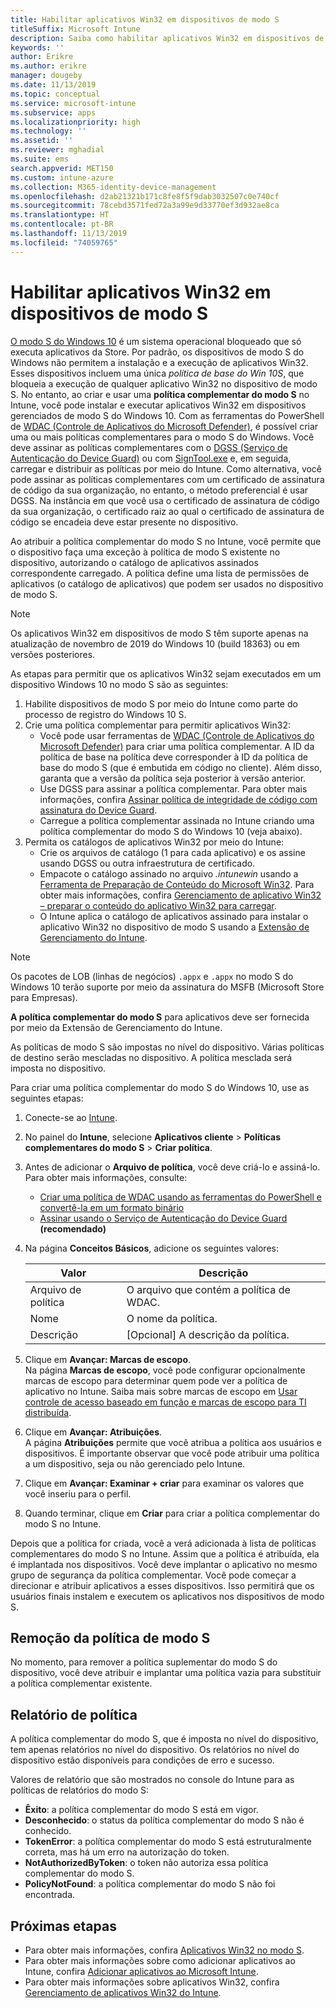 ```yaml
---
title: Habilitar aplicativos Win32 em dispositivos de modo S
titleSuffix: Microsoft Intune
description: Saiba como habilitar aplicativos Win32 em dispositivos de modo S usando o Microsoft Intune.
keywords: ''
author: Erikre
ms.author: erikre
manager: dougeby
ms.date: 11/13/2019
ms.topic: conceptual
ms.service: microsoft-intune
ms.subservice: apps
ms.localizationpriority: high
ms.technology: ''
ms.assetid: ''
ms.reviewer: mghadial
ms.suite: ems
search.appverid: MET150
ms.custom: intune-azure
ms.collection: M365-identity-device-management
ms.openlocfilehash: d2ab21321b171c8fe8f5f9dab3032507c0e740cf
ms.sourcegitcommit: 78cebd3571fed72a3a99e9d33770ef3d932ae8ca
ms.translationtype: HT
ms.contentlocale: pt-BR
ms.lasthandoff: 11/13/2019
ms.locfileid: "74059765"
---
```

# <a name="enable-win32-apps-on-s-mode-devices"></a>Habilitar aplicativos Win32 em dispositivos de modo S

[O modo S do Windows 10](https://docs.microsoft.com/windows/deployment/s-mode) é um sistema operacional bloqueado que só executa aplicativos da Store. Por padrão, os dispositivos de modo S do Windows não permitem a instalação e a execução de aplicativos Win32. Esses dispositivos incluem uma única *política de base do Win 10S*, que bloqueia a execução de qualquer aplicativo Win32 no dispositivo de modo S. No entanto, ao criar e usar uma **política complementar do modo S** no Intune, você pode instalar e executar aplicativos Win32 em dispositivos gerenciados de modo S do Windows 10. Com as ferramentas do PowerShell de [WDAC (Controle de Aplicativos do Microsoft Defender)](https://docs.microsoft.com/windows/security/threat-protection/windows-defender-application-control/windows-defender-application-control), é possível criar uma ou mais políticas complementares para o modo S do Windows. Você deve assinar as políticas complementares com o [DGSS (Serviço de Autenticação do Device Guard)](https://go.microsoft.com/fwlink/?linkid=2095629) ou com [SignTool.exe](https://docs.microsoft.com/windows/security/threat-protection/windows-defender-application-control/signing-policies-with-signtool) e, em seguida, carregar e distribuir as políticas por meio do Intune. Como alternativa, você pode assinar as políticas complementares com um certificado de assinatura de código da sua organização, no entanto, o método preferencial é usar DGSS. Na instância em que você usa o certificado de assinatura de código da sua organização, o certificado raiz ao qual o certificado de assinatura de código se encadeia deve estar presente no dispositivo.

Ao atribuir a política complementar do modo S no Intune, você permite que o dispositivo faça uma exceção à política de modo S existente no dispositivo, autorizando o catálogo de aplicativos assinados correspondente carregado. A política define uma lista de permissões de aplicativos (o catálogo de aplicativos) que podem ser usados no dispositivo de modo S.

> [!NOTE]
> Os aplicativos Win32 em dispositivos de modo S têm suporte apenas na atualização de novembro de 2019 do Windows 10 (build 18363) ou em versões posteriores.

<!-- Add WDAC tooling diagram  -->

As etapas para permitir que os aplicativos Win32 sejam executados em um dispositivo Windows 10 no modo S são as seguintes:

1. Habilite dispositivos de modo S por meio do Intune como parte do processo de registro do Windows 10 S.
2. Crie uma política complementar para permitir aplicativos Win32:
   - Você pode usar ferramentas de [WDAC (Controle de Aplicativos do Microsoft Defender)](https://docs.microsoft.com/windows/security/threat-protection/windows-defender-application-control/windows-defender-application-control) para criar uma política complementar. A ID da política de base na política deve corresponder à ID da política de base do modo S (que é embutida em código no cliente). Além disso, garanta que a versão da política seja posterior à versão anterior.
   - Use DGSS para assinar a política complementar. Para obter mais informações, confira [Assinar política de integridade de código com assinatura do Device Guard](https://docs.microsoft.com/microsoft-store/sign-code-integrity-policy-with-device-guard-signing).
   - Carregue a política complementar assinada no Intune criando uma política complementar do modo S do Windows 10 (veja abaixo).
3. Permita os catálogos de aplicativos Win32 por meio do Intune:
   - Crie os arquivos de catálogo (1 para cada aplicativo) e os assine usando DGSS ou outra infraestrutura de certificado.
   - Empacote o catálogo assinado no arquivo *.intunewin* usando a [Ferramenta de Preparação de Conteúdo do Microsoft Win32](https://go.microsoft.com/fwlink/?linkid=2065730). Para obter mais informações, confira [Gerenciamento de aplicativo Win32 – preparar o conteúdo do aplicativo Win32 para carregar](~/apps/apps-win32-app-management.md#prepare-the-win32-app-content-for-upload).
   - O Intune aplica o catálogo de aplicativos assinado para instalar o aplicativo Win32 no dispositivo de modo S usando a [Extensão de Gerenciamento do Intune](~/apps/intune-management-extension.md).

> [!NOTE]
> Os pacotes de LOB (linhas de negócios) `.appx` e `.appx` no modo S do Windows 10 terão suporte por meio da assinatura do MSFB (Microsoft Store para Empresas).
>
> **A política complementar do modo S** para aplicativos deve ser fornecida por meio da Extensão de Gerenciamento do Intune.
>
> As políticas de modo S são impostas no nível do dispositivo. Várias políticas de destino serão mescladas no dispositivo. A política mesclada será imposta no dispositivo.

Para criar uma política complementar do modo S do Windows 10, use as seguintes etapas:

1. Conecte-se ao [Intune](https://go.microsoft.com/fwlink/?linkid=2090973).
2. No painel do **Intune**, selecione **Aplicativos cliente** > **Políticas complementares do modo S** > **Criar política**.
3. Antes de adicionar o **Arquivo de política**, você deve criá-lo e assiná-lo. Para obter mais informações, consulte:
    - [Criar uma política de WDAC usando as ferramentas do PowerShell e convertê-la em um formato binário](https://go.microsoft.com/fwlink/?linkid=2095387)
    - [Assinar usando o Serviço de Autenticação do Device Guard](https://go.microsoft.com/fwlink/?linkid=2095629) **(recomendado)**

4. Na página **Conceitos Básicos**, adicione os seguintes valores:

    | Valor | Descrição |
    |--------------|------------------------------------------------|
    | Arquivo de política | O arquivo que contém a política de WDAC. |
    | Nome | O nome da política. |
    | Descrição | [Opcional] A descrição da política. |

5. Clique em **Avançar: Marcas de escopo**.<br>
   Na página **Marcas de escopo**, você pode configurar opcionalmente marcas de escopo para determinar quem pode ver a política de aplicativo no Intune. Saiba mais sobre marcas de escopo em [Usar controle de acesso baseado em função e marcas de escopo para TI distribuída](~/fundamentals/scope-tags.md).

6. Clique em **Avançar: Atribuições**.<br>
   A página **Atribuições** permite que você atribua a política aos usuários e dispositivos. É importante observar que você pode atribuir uma política a um dispositivo, seja ou não gerenciado pelo Intune.
7. Clique em **Avançar: Examinar + criar** para examinar os valores que você inseriu para o perfil.
8. Quando terminar, clique em **Criar** para criar a política complementar do modo S no Intune. 

Depois que a política for criada, você a verá adicionada à lista de políticas complementares do modo S no Intune. Assim que a política é atribuída, ela é implantada nos dispositivos. Você deve implantar o aplicativo no mesmo grupo de segurança da política complementar. Você pode começar a direcionar e atribuir aplicativos a esses dispositivos. Isso permitirá que os usuários finais instalem e executem os aplicativos nos dispositivos de modo S.

## <a name="removal-of-s-mode-policy"></a>Remoção da política de modo S

No momento, para remover a política suplementar do modo S do dispositivo, você deve atribuir e implantar uma política vazia para substituir a política complementar existente.

## <a name="policy-reporting"></a>Relatório de política

A política complementar do modo S, que é imposta no nível do dispositivo, tem apenas relatórios no nível do dispositivo. Os relatórios no nível do dispositivo estão disponíveis para condições de erro e sucesso. 

Valores de relatório que são mostrados no console do Intune para as políticas de relatórios do modo S:
- **Êxito**: a política complementar do modo S está em vigor.
- **Desconhecido**: o status da política complementar do modo S não é conhecido.
- **TokenError**: a política complementar do modo S está estruturalmente correta, mas há um erro na autorização do token.
- **NotAuthorizedByToken**: o token não autoriza essa política complementar do modo S.
- **PolicyNotFound**: a política complementar do modo S não foi encontrada.

## <a name="next-steps"></a>Próximas etapas

- Para obter mais informações, confira [Aplicativos Win32 no modo S](https://docs.microsoft.com/windows/security/threat-protection/windows-defender-application-control/lob-win32-apps-on-s).
- Para obter mais informações sobre como adicionar aplicativos ao Intune, confira [Adicionar aplicativos ao Microsoft Intune](apps-add.md).
- Para obter mais informações sobre aplicativos Win32, confira [Gerenciamento de aplicativos Win32 do Intune](~/apps/apps-win32-app-management.md).
